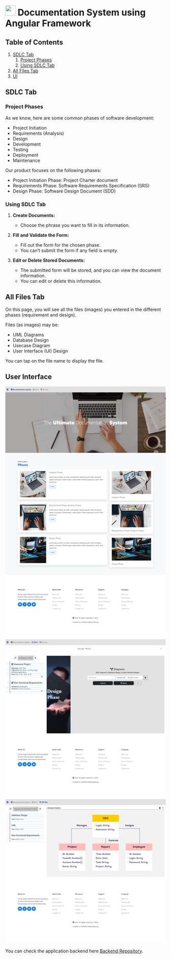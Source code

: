 # <img src="./src/favicon.ico" style="width: 32px; height: 32px;display:inline;"/> Documentation System using Angular Framework

## Table of Contents
1. [SDLC Tab](#sdlc-tab)
    1. [Project Phases](#project-phases)
    2. [Using SDLC Tab](#using-sdlc-tab)
2. [All Files Tab](#all-files-tab)
3. [UI](#user-interface)

## SDLC Tab

### Project Phases

As we know, here are some common phases of software development:

- Project Initiation
- Requirements (Analysis)
- Design
- Development
- Testing
- Deployment
- Maintenance

Our product focuses on the following phases:

- Project Initiation Phase: Project Charter document
- Requirements Phase: Software Requirements Specification (SRS)
- Design Phase: Software Design Document (SDD)

### Using SDLC Tab

1. **Create Documents:**
   - Choose the phrase you want to fill in its information.

2. **Fill and Validate the Form:**
   - Fill out the form for the chosen phase.
   - You can’t submit the form if any field is empty.

3. **Edit or Delete Stored Documents:**
   - The submitted form will be stored, and you can view the document information.
   - You can edit or delete this information.

## All Files Tab

On this page, you will see all the files (images) you entered in the different phases (requirement and design).

Files (as images) may be:
- UML Diagrams
- Database Design
- Usecase Diagram
- User Interface (UI) Design

You can tap on the file name to display the file.

## User Interface

![Home Tab](./src/assets/images/home-view.png)
![SDLC Tab](./src/assets/images/sdlc-view.png)
![AllFiles Tab](./src/assets/images/allfiles-view.png)

You can check the application backend here [Backend Repository](https://github.com/AhmedMaherElSaeidi/Documentation-System-NodeJS).
